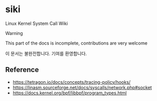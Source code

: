 # siki
Linux Kernel System Call Wiki

> [!WARNING]
> This part of the docs is incomplete, contributions are very welcome
>
> 이 문서는 불완전합니다. 기여를 환영합니다.

## Reference
- https://tetragon.io/docs/concepts/tracing-policy/hooks/
- https://linasm.sourceforge.net/docs/syscalls/network.php#socket
- https://docs.kernel.org/bpf/libbpf/program_types.html